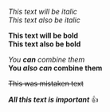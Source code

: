*This text will be italic*  
_This text also be italic_

**This text will be bold**  
__This text also be bold__

_You **can** combine them_  
**You _also can_ combine them**

~~This was mistaken text~~

***All this text is important*** :+1:
